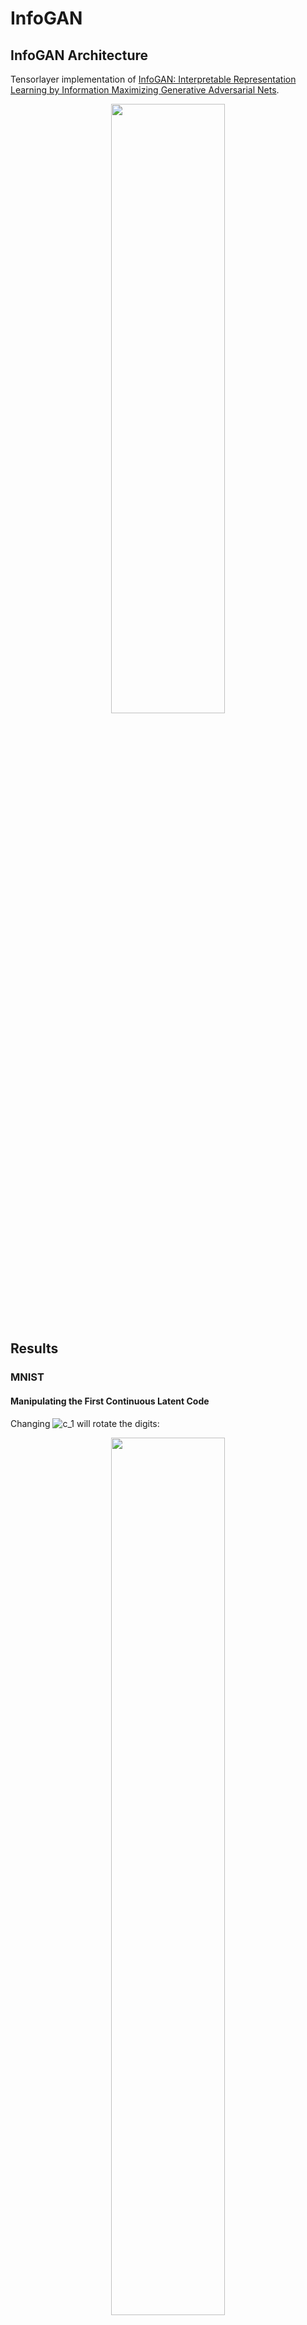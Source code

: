 # InfoGAN
## InfoGAN Architecture 

Tensorlayer implementation of [InfoGAN: Interpretable Representation Learning by Information Maximizing Generative Adversarial Nets](https://arxiv.org/abs/1606.03657).

<div align="center">
	<img src='img/architecture.svg' width="60%" height="50%">
</div>

## Results

### MNIST

#### Manipulating the First Continuous Latent Code

Changing <img src="https://latex.codecogs.com/svg.latex?c_1" title="c_1" /> will rotate the digits:

<div align="center">
	<img src='./MNIST-wangchang/results/c1_res.png' width="60%">
</div>

#### Manipulating the Second Continuous Latent Code

Changing <img src="https://latex.codecogs.com/svg.latex?c_2" title="c_2" /> will change the width of the digits:

<div align="center">
	<img src='./MNIST-wangchang/results/c2_res.png' width="60%">
</div>

#### Manipulating the Discrete Latent Code (Categorical)

Changing <img src="https://latex.codecogs.com/svg.latex?d" title="d" /> will change the type of digits:

<div align="center">
	<img src='./MNIST-wangchang/results/cat_res.png' width="60%">
</div>

#### Random Generation and Loss Plot

<div align="center">
	<img src='./MNIST-wangchang/results/random.png' width="60%">
</div>

G_loss increases steadily after a sufficient number of iterations, showing the discriminator is getting stronger and stronger and indicating the end of training.

<div align="center">
	<img src='./MNIST-wangchang/results/loss.png' width="100%">
</div>

### CelebA

#### Manipulating Discrete Latent Code

Azimuth (pose):

<div align="center">
	<img src='./CelebA-lishuchen/samples/Azimuth.png' width="80%" height="50%">
</div>

Presence or absence of glasses:

<div align="center">
	<img src='./CelebA-lishuchen/samples/Glasses.png' width="80%" height="50%">
</div>

Hair color:

<div align="center">
	<img src='./CelebA-lishuchen/samples/Hair_color.png' width="80%" height="50%">
</div>

Hair quantity:

<div align="center">
	<img src='./CelebA-lishuchen/samples/Hair_quantity.png' width="80%" height="50%">
</div>

Lighting:

<div align="center">
	<img src='./CelebA-lishuchen/samples/Lighting.png' width="80%" height="50%">
</div>

### Faces

The code is based on a dataset in the format of .png.
However, due to my lack of knowledge on 3D morphable models(3DMM) and lack of time, I didn't figure out how to convert the Basel Face Model to the format of .png. 
I trained tht network on a relatively small dataset [3D Face Scans & Renderings](https://faces.dmi.unibas.ch/bfm/main.php?nav=1-0&id=basel_face_model). When training on this small dataset, batchsize is set to 8.
The code maybe buggy, and I may check my code some day.

#### Loss Plot

<div align="center">
	<img src='./Faces-zhushenhan/results/loss.png' width="100%">
</div>

#### Azimuth

Because the dataset is too small, the result looks bad. :( However, I believe if I use BFM 2009 as dataset, it will yield good results.
<div align="center">
	<img src='./Faces-zhushenhan/results/Azimuth.png' width="100%">
</div>

### Chairs

#### Rotation
<div align="center">
	<img src='./Chairs-yuepengyun/results/rotation.png' width="80%" height="50%">
</div>

<div align="center">
	<img src='./Chairs-yuepengyun/results/rotation2.png' width="80%" height="50%">
</div>

## Run

#### MNIST

* Start training using ```python train.py```; this will automatically download the dataset.
* To see the results, execute ```python test.py``` and **input the number of your saved model**.
* Feel free to manipulate the parameters in ```test.py```.

#### CelebA

+ Set your image folder in `config.py`.
+ Some links for the datasets:
	+ [CelebA](https://drive.google.com/drive/folders/0B7EVK8r0v71pWEZsZE9oNnFzTm8)
+ Start training.

```
python train.py
```

#### Faces

* Set your image folder in `config.py`. Note that BFM 2009 is provided in the format of .mat. Before you start training, convert it to the format of .png first.
* A link for BFM 2009:
	* [Basel Face Model](https://faces.dmi.unibas.ch/bfm/main.php?nav=1-0&id=basel_face_model)
* Start training by typing ```python train.py```

#### Chairs

+ Set your image folder in `data.py`.
+ Some links for the datasets:
	+ [Chairs](https://www.di.ens.fr/willow/research/seeing3Dchairs/)
+ Start training.

```
python train.py
```

## References

1. [InfoGAN: Interpretable Representation Learning by Information Maximizing Generative Adversarial Nets](https://arxiv.org/abs/1606.03657)
2. [Large-scale CelebFaces Attributes (CelebA) Dataset](http://mmlab.ie.cuhk.edu.hk/projects/CelebA.html)
3. [THE MNIST DATABASE of handwritten digits](http://yann.lecun.com/exdb/mnist/)
4. [Seeing 3D chairs: exemplar part-based 2D-3D alignment using a large dataset of CAD models](https://www.di.ens.fr/willow/research/seeing3Dchairs/)

## Authors

+ [李舒辰 (@lisc55)](https://github.com/lisc55): The experiment on CelebA.
+ [王畅 (@wangchang327)](https://github.com/wangchang327): The experiment on MNIST.
+ [竺沈涵 (@zshCuanNi)](https://github.com/zshCuanNi): The experiment on Faces.
+ [岳鹏云 (@hswd40)](https://github.com/hswd40): The experiment on Chairs.

